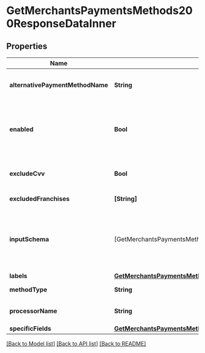 # GetMerchantsPaymentsMethods200ResponseDataInner

## Properties
Name | Type | Description | Notes
------------ | ------------- | ------------- | -------------
**alternativePaymentMethodName** | **String** | Nombre alternativo del método de pago | [optional] 
**enabled** | **Bool** | Si el método de pago se encuentra disponible dentro de la tienda | [optional] 
**excludeCvv** | **Bool** | Si no es necesario enviar el CVV | [optional] 
**excludedFranchises** | **[String]** | Franquicias exclúidos | [optional] 
**inputSchema** | [GetMerchantsPaymentsMethods200ResponseDataInnerInputSchemaInner] | Lista de los campos necesarios para realizar un pago con ese método de pago. | [optional] 
**labels** | [**GetMerchantsPaymentsMethods200ResponseDataInnerLabels**](GetMerchantsPaymentsMethods200ResponseDataInnerLabels.md) |  | [optional] 
**methodType** | **String** | Método de pago | [optional] 
**processorName** | **String** | Nombre del procesador de pago | [optional] 
**specificFields** | [**GetMerchantsPaymentsMethods200ResponseDataInnerSpecificFields**](GetMerchantsPaymentsMethods200ResponseDataInnerSpecificFields.md) |  | [optional] 

[[Back to Model list]](../README.md#documentation-for-models) [[Back to API list]](../README.md#documentation-for-api-endpoints) [[Back to README]](../README.md)


